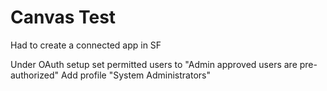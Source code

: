 Canvas Test
======================

Had to create a connected app in SF

Under OAuth setup
set permitted users to "Admin approved users are pre-authorized"
Add profile "System Administrators"